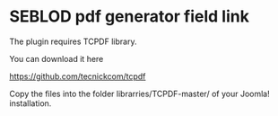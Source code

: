 # SEBLOD pdf generator field link 

The plugin requires TCPDF library.

You can download it here

https://github.com/tecnickcom/tcpdf

Copy the files into the folder librarries/TCPDF-master/ of your Joomla! installation.

